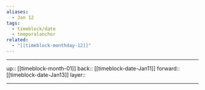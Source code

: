 ```yaml
---
aliases:
  - Jan 12
tags:
  - timeblock/date
  - temporalanchor
related:
  - "[[timeblock-monthday-12]]"
---
```




***

up:: [[timeblock-month-01]]
back:: [[timeblock-date-Jan11]]
forward:: [[timeblock-date-Jan13]]
layer:: 

***
